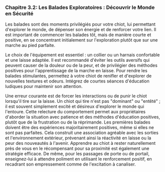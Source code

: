 ### **Chapitre 3.2: Les Balades Exploratoires : Découvrir le Monde en Sécurité**

Les balades sont des moments privilégiés pour votre chiot, lui permettant d'explorer le monde, de dépenser son énergie et de renforcer votre lien. Il est important de commencer les balades tôt, mais de manière courte et positive, en se concentrant initialement sur l'exploration plutôt que sur une marche au pied parfaite.

Le choix de l'équipement est essentiel : un collier ou un harnais confortable et une laisse adaptée. Il est recommandé d'éviter les outils aversifs qui peuvent causer de la douleur ou de la peur, et de privilégier des méthodes positives pour l'apprentissage de la marche en laisse. Pour rendre les balades stimulantes, permettez à votre chiot de renifler et d'explorer de nouvelles textures et odeurs. Intégrez de courtes séances d'éducation ludiques pour maintenir son attention.

Une erreur courante est de forcer les interactions ou de punir le chiot lorsqu'il tire sur la laisse. Un chiot qui tire n'est pas "dominant" ou "entêté" ; il est souvent simplement excité et désireux d'explorer le monde qui l'entoure. Cette relecture du comportement permet aux propriétaires d'aborder la situation avec patience et des méthodes d'éducation positives, plutôt que de la frustration ou de la réprimande. Les premières balades doivent être des expériences majoritairement positives, même si elles ne sont pas parfaites. Cela construit une association agréable avec les sorties et l'environnement extérieur, prévenant ainsi la réactivité en laisse ou la peur des nouveautés à l'avenir. Apprendre au chiot à rester naturellement près de vous en le récompensant pour sa proximité est également une stratégie efficace. De même, pour les passages de porte ou de portail, enseignez-lui à attendre poliment en utilisant le renforcement positif, en recadrant son empressement comme de l'excitation à canaliser. 